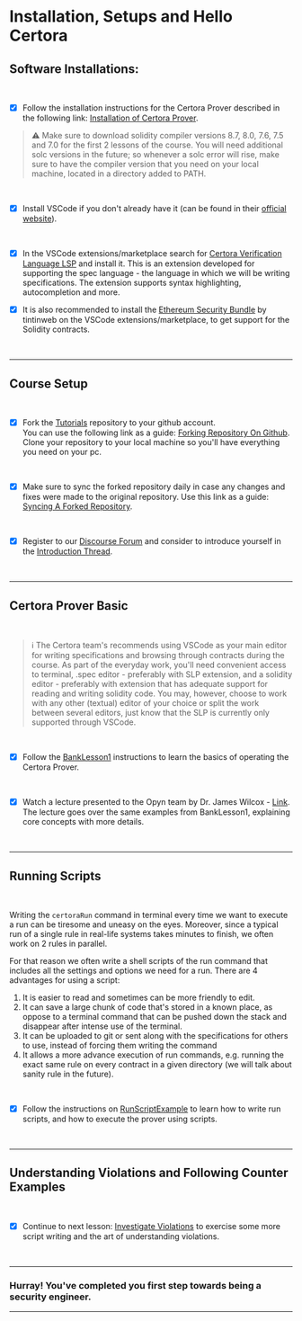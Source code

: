 # Installation, Setups and Hello Certora

## Software Installations:

</br>

- [x] Follow the installation instructions for the Certora Prover described in the following link: [Installation of Certora Prover](https://certora.atlassian.net/wiki/spaces/CPD/pages/7274497/Installation+of+Certora+Prover).

> :warning: Make sure to download solidity compiler versions 8.7, 8.0, 7.6, 7.5 and 7.0 for the first 2 lessons of the course. You will need additional solc versions in the future; so whenever a solc error will rise, make sure to have the compiler version that you need on your local machine, located in a directory added to PATH.

</br>

- [x] Install VSCode if you don't already have it (can be found in their [official website](https://code.visualstudio.com/)).

</br>

- [x] In the VSCode extensions/marketplace search for [Certora Verification Language LSP](https://marketplace.visualstudio.com/items?itemName=Certora.evmspec-lsp) and install it. This is an extension developed for supporting the spec language - the language in which we will be writing specifications. The extension supports syntax highlighting, autocompletion and more.

- [x] It is also recommended to install the [Ethereum Security Bundle](https://marketplace.visualstudio.com/items?itemName=tintinweb.ethereum-security-bundle) by tintinweb on the VSCode extensions/marketplace, to get support for the Solidity contracts.

</br>

---

## Course Setup

</br>

- [x] Fork the [Tutorials](https://github.com/Certora/Tutorials) repository to your github account. </br>
You can use the following link as a guide: [Forking Repository On Github](https://docs.github.com/en/get-started/quickstart/fork-a-repo#forking-a-repository). </br>
Clone your repository to your local machine so you'll have everything you need on your pc.

</br>

- [x] Make sure to sync the forked repository daily in case any changes and fixes were made to the original repository. Use this link as a guide: [Syncing A Forked Repository](https://docs.github.com/en/get-started/quickstart/fork-a-repo#configuring-git-to-sync-your-fork-with-the-original-repository).

</br>

- [x] Register to our [Discourse Forum](https://forum.certora.com/) and consider to introduce yourself in the [Introduction Thread](https://forum.certora.com/t/introduce-yourself/27/2).

</br>

---
## Certora Prover Basic

</br>

> :information_source: The Certora team's recommends using VSCode as your main editor for writing specifications and browsing through contracts during the course. As part of the everyday work, you'll need convenient access to terminal, .spec editor - preferably with SLP extension, and a solidity editor - preferably with extension that has adequate support for reading and writing solidity code.
You may, however, choose to work with any other (textual) editor of your choice or split the work between several editors, just know that the SLP is currently only supported through VSCode.

</br>

- [x] Follow the [BankLesson1](BankLesson1) instructions to learn the basics of operating the Certora Prover.

</br>

- [x] Watch a lecture presented to the Opyn team by Dr. James Wilcox - [Link](https://youtu.be/YObi6qoyo_E). The lecture goes over the same examples from BankLesson1, explaining core concepts with more details.

</br>

---

## Running Scripts

</br>

Writing the `certoraRun` command in terminal every time we want to execute a run can be tiresome and uneasy on the eyes. Moreover, since a typical run of a single rule in real-life systems takes minutes to finish, we often work on 2 rules in parallel.

For that reason we often write a shell scripts of the run command that includes all the settings and options we need for a run. There are 4 advantages for using a script:
1. It is easier to read and sometimes can be more friendly to edit.
2. It can save a large chunk of code that's stored in a known place, as oppose to a terminal command that can be pushed down the stack and disappear after intense use of the terminal.
3. It can be uploaded to git or sent along with the specifications for others to use, instead of forcing them writing the command
4. It allows a more advance execution of run commands, e.g. running the exact same rule on every contract in a given directory (we will talk about sanity rule in the future).

</br>

- [x] Follow the instructions on [RunScriptExample](RunScriptExample) to learn how to write run scripts, and how to execute the prover using scripts.

</br>

---

## Understanding Violations and Following Counter Examples

</br>

- [x] Continue to next lesson: [Investigate Violations](../02.Lesson_InvestigateViolations) to exercise some more script writing and the art of understanding violations.

</br>

---

### Hurray! You've completed you first step towards being a security engineer.

---
